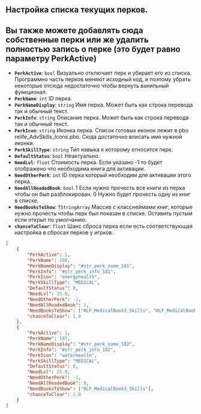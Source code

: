 ## Настройка списка текущих перков.
## Вы также можете добавлять сюда собственные перки или же удалить полностью запись о перке (это будет равно параметру PerkActive)

- **`PerkActive`**: `bool` Визуально отключает перк и убирает его из списка. Программно часть перков меняют исходный код, и поэтому убрать некоторые отсюда недостаточно чтобы вернуть ванильный функционал.
- **`PerkName`**: `int` ID перка.
- **`PerkNameDisplay`**: `string` Имя перка. Может быть как строка перевода так и обычный текст.
- **`PerkInfo`**: `string` Описание перка. Может быть как строка перевода так и обычный текст.
- **`PerkIcon`**: `string` Иконка перка. Список готовых иконок лежит в pbo relife_AdvSkills_Icons.pbo. Сюда достаточно вписать имя нужной иконки.
- **`PerkSkillType`**: `string` Тип навыка к которому относится перк.
- **`DefaultStatus`**: `bool` Неактуально.
- **`NeedLvl`**: `float` Стоимость перка. Если указано -1 то будет отображено что необходима книга для активации.
- **`NeedOtherPerk`**: `int` ID перка который необходим для активации этого перка.
- **`NeedAllReadedBook`**: `bool` 1 Если нужно прочесть все книги из перка чтобы он был разблокирован. 0 Нужно будет прочесть одну из книг в списке.
- **`NeedBooksToShow`**: `TStringArray` Массив с класснеймами книг, которые нужно прочесть чтобы перк был показан в списке. Оставить пустым если открыт по умолчанию.
- **`chanceToClear`**: `float` Шанс сброса перка если есть соответствующая настройка в сбросах перков у игрков.


```json
[
    {
        "PerkActive": 1,
        "PerkName": 188,
        "PerkNameDisplay": "#str_perk_name_181",
        "PerkInfo": "#str_perk_info_181",
        "PerkIcon": "energyhealth",
        "PerkSkillType": "MEDICAL",
        "DefaultStatus": 0,
        "NeedLvl": 25.0,
        "NeedOtherPerk": -1,
        "NeedAllReadedBook": 1,
        "NeedBooksToShow": ["RLF_MedicalBook3_Skills", "RLF_MedicalBook2_Skills"],
        "chanceToClear": 1.0
    },
    {
        "PerkActive": 1,
        "PerkName": 187,
        "PerkNameDisplay": "#str_perk_name_182",
        "PerkInfo": "#str_perk_info_182",
        "PerkIcon": "waterhealth",
        "PerkSkillType": "MEDICAL",
        "DefaultStatus": 0,
        "NeedLvl": 25.0,
        "NeedOtherPerk": -1,
        "NeedAllReadedBook": 0,
        "NeedBooksToShow": ["RLF_MedicalBook3_Skills"],
        "chanceToClear": 1.0
    }
]
```
